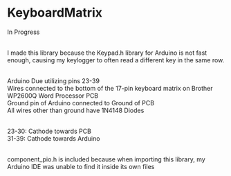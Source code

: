 # KeyboardMatrix
In Progress<br/><br/>

I made this library because the Keypad.h library for Arduino is not fast enough, causing my keylogger to often read a different key in the same row.<br/><br/>

Arduino Due utilizing pins 23-39 <br/>
Wires connected to the bottom of the 17-pin keyboard matrix on Brother WP2600Q Word Processor PCB<br/>
Ground pin of Arduino connected to Ground of PCB<br/>
All wires other than ground have 1N4148 Diodes<br/><br/>

23-30: Cathode towards PCB<br/>
31-39: Cathode towards Arduino<br/><br/>

component_pio.h is included because when importing this library, my Arduino IDE was unable to find it inside its own files
